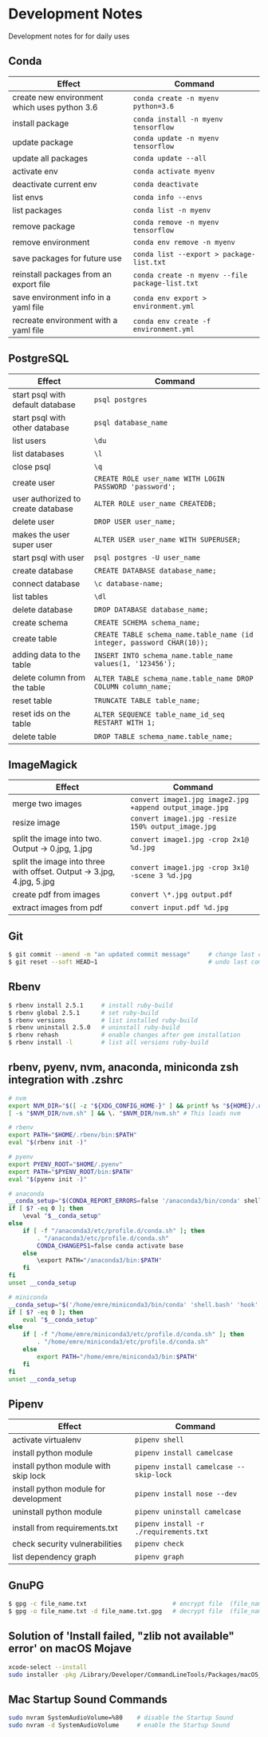 # Development Notes

Development notes for for daily uses

## Conda

| Effect                                       | Command                                         |
| -------------------------------------------- | ------------------------------------------------|
| create new environment which uses python 3.6 | `conda create -n myenv python=3.6`              |
| install package                              | `conda install -n myenv tensorflow`             |
| update package                               | `conda update -n myenv tensorflow`              |
| update all packages                          | `conda update --all`                            |
| activate env                                 | `conda activate myenv`                          |
| deactivate current env                       | `conda deactivate`                              |
| list envs                                    | `conda info --envs`                             |
| list packages                                | `conda list -n myenv`                           |
| remove package                               | `conda remove -n myenv tensorflow`              |
| remove environment                           | `conda env remove -n myenv`                     |
| save packages for future use                 | `conda list --export > package-list.txt`        |
| reinstall packages from an export file       | `conda create -n myenv --file package-list.txt` |
| save environment info in a yaml file         | `conda env export > environment.yml`            |
| recreate environment with a yaml file        | `conda env create -f environment.yml`           |


## PostgreSQL

| Effect                             | Command                                                                |
| ---------------------------------- | ---------------------------------------------------------------------- |
| start psql with default database   | `psql postgres`                                                        |
| start psql with other database     | `psql database_name`                                                   |
| list users                         | `\du`                                                                  |
| list databases                     | `\l`                                                                   |
| close psql                         | `\q`                                                                   |
| create user                        | `CREATE ROLE user_name WITH LOGIN PASSWORD 'password';`                |
| user authorized to create database | `ALTER ROLE user_name CREATEDB;`                                       |
| delete user                        | `DROP USER user_name;`                                                 |
| makes the user super user          | `ALTER USER user_name WITH SUPERUSER;`                                 |
| start psql with user               | `psql postgres -U user_name`                                           |
| create database                    | `CREATE DATABASE database_name;`                                       |
| connect database                   | `\c database-name;`                                                    |
| list tables                        | `\dl`                                                                  |
| delete database                    | `DROP DATABASE database_name;`                                         |
| create schema                      | `CREATE SCHEMA schema_name;`                                           |
| create table                       | `CREATE TABLE schema_name.table_name (id integer, password CHAR(10));` |
| adding data to the table           | `INSERT INTO schema_name.table_name values(1, '123456');`              |
| delete column from the table       | `ALTER TABLE schema_name.table_name DROP COLUMN column_name;`          |
| reset table                        | `TRUNCATE TABLE table_name;`                                           |
| reset ids on the table             | `ALTER SEQUENCE table_name_id_seq RESTART WITH 1;`                     |
| delete table                       | `DROP TABLE schema_name.table_name;`                                   |


## ImageMagick

| Effect                                                                | Command                                                  |
| --------------------------------------------------------------------- | -------------------------------------------------------- |
| merge two images                                                      | `convert image1.jpg image2.jpg +append output_image.jpg` |
| resize image                                                          | `convert image1.jpg -resize 150% output_image.jpg`       |
| split the image into two. Output -> 0.jpg, 1.jpg                      | `convert image1.jpg -crop 2x1@ %d.jpg`                   |
| split the image into three with offset. Output -> 3.jpg, 4.jpg, 5.jpg | `convert image1.jpg -crop 3x1@ -scene 3 %d.jpg`          |
| create pdf from images                                                | `convert \*.jpg output.pdf`                              |
| extract images from pdf                                               | `convert input.pdf %d.jpg`                               |


## Git

```bash
$ git commit --amend -m "an updated commit message"     # change last commit message
$ git reset --soft HEAD~1                               # undo last commit
```

## Rbenv

```bash
$ rbenv install 2.5.1     # install ruby-build
$ rbenv global 2.5.1      # set ruby-build
$ rbenv versions          # list installed ruby-build
$ rbenv uninstall 2.5.0   # uninstall ruby-build
$ rbenv rehash            # enable changes after gem installation
$ rbenv install -l        # list all versions ruby-build
```


## rbenv, pyenv, nvm, anaconda, miniconda zsh integration with .zshrc

```bash
# nvm
export NVM_DIR="$([ -z "${XDG_CONFIG_HOME-}" ] && printf %s "${HOME}/.nvm" || printf %s "${XDG_CONFIG_HOME}/nvm")"
[ -s "$NVM_DIR/nvm.sh" ] && \. "$NVM_DIR/nvm.sh" # This loads nvm

# rbenv
export PATH="$HOME/.rbenv/bin:$PATH"
eval "$(rbenv init -)"

# pyenv
export PYENV_ROOT="$HOME/.pyenv"
export PATH="$PYENV_ROOT/bin:$PATH"
eval "$(pyenv init -)"

# anaconda
__conda_setup="$(CONDA_REPORT_ERRORS=false '/anaconda3/bin/conda' shell.bash hook 2> /dev/null)"
if [ $? -eq 0 ]; then
    \eval "$__conda_setup"
else
    if [ -f "/anaconda3/etc/profile.d/conda.sh" ]; then
        . "/anaconda3/etc/profile.d/conda.sh"
        CONDA_CHANGEPS1=false conda activate base
    else
        \export PATH="/anaconda3/bin:$PATH"
    fi
fi
unset __conda_setup

# miniconda
__conda_setup="$('/home/emre/miniconda3/bin/conda' 'shell.bash' 'hook' 2> /dev/null)"
if [ $? -eq 0 ]; then
    eval "$__conda_setup"
else
    if [ -f "/home/emre/miniconda3/etc/profile.d/conda.sh" ]; then
        . "/home/emre/miniconda3/etc/profile.d/conda.sh"
    else
        export PATH="/home/emre/miniconda3/bin:$PATH"
    fi
fi
unset __conda_setup
```


## Pipenv

| Effect                                                                | Command                                                  |
| --------------------------------------------------------------------- | -------------------------------------------------------- |
| activate virtualenv                                                   | `pipenv shell`                                           |
| install python module                                                 | `pipenv install camelcase`                               |
| install python module with skip lock                                  | `pipenv install camelcase --skip-lock`                   |
| install python module for development                                 | `pipenv install nose --dev`                              |
| uninstall python module                                               | `pipenv uninstall camelcase`                             |
| install from requirements.txt                                         | `pipenv install -r ./requirements.txt`                   |
| check security vulnerabilities                                        | `pipenv check`                                           |
| list dependency graph                                                 | `pipenv graph`                                           |


## GnuPG

```bash
$ gpg -c file_name.txt                        # encrypt file  (file_name.txt -> file_name.txt.gpg)
$ gpg -o file_name.txt -d file_name.txt.gpg   # decrypt file  (file_name.txt.gpg -> file_name.txt.gpg)
```

## Solution of 'Install failed, "zlib not available" error' on macOS Mojave

```bash
xcode-select --install
sudo installer -pkg /Library/Developer/CommandLineTools/Packages/macOS_SDK_headers_for_macOS_10.14.pkg -target /
```


## Mac Startup Sound Commands

```bash
sudo nvram SystemAudioVolume=%80    # disable the Startup Sound
sudo nvram -d SystemAudioVolume     # enable the Startup Sound
```